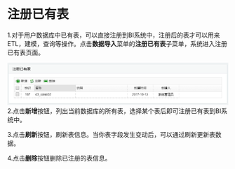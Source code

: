 # 注册已有表

1.对于用户数据库中已有表，可以直接注册到BI系统中，注册后的表才可以用来ETL，建模，查询等操作。点击**数据导入**菜单的**注册已有表**子菜单，系统进入注册已有表页面。

![](/assets/import771.png)2.点击**新增**按钮，列出当前数据库的所有表，选择某个表后即可注册已有表到BI系统中。

3.点击**刷新**按钮，刷新表信息。当你表字段发生变动后，可以通过刷新更新表数据。

4.点击**删除**按钮删除已注册的表信息。

